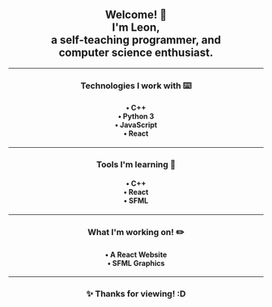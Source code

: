 <div align="center">

 <h2 align="center">
   Welcome!&nbsp;👋<br />
   I'm Leon, <br />
   a self-teaching programmer, and <br />
   computer science enthusiast.<br />
 </h2>

 ---

 <h3 align="center">
 Technologies I work with&nbsp;⌨️
 </h3>

<h4 align="center">• C++<br />• Python 3<br />• JavaScript<br />• React<br /></h4>

---

<h3 align="center">
 Tools I'm learning&nbsp;📓
</h3>
<h4 align="center">• C++<br />• React<br />• SFML</h4>

---

<h3 align="center">
 What I'm working on!&nbsp;✏️
 </h3>
 
 <h4 align="center">• A React Website<br />• SFML Graphics</h4>
 
 ---

 <h3 align="center"> ✨ Thanks for viewing! :D</h3>

</div>
